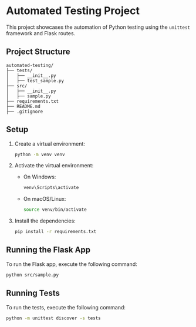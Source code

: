 # Automated Testing Project

This project showcases the automation of Python testing using the `unittest` framework and Flask routes.

## Project Structure

```
automated-testing/
├── tests/
│   ├── __init__.py
│   ├── test_sample.py
├── src/
│   ├── __init__.py
│   ├── sample.py
├── requirements.txt
├── README.md
├── .gitignore
```

## Setup

1. Create a virtual environment:
    ```sh
    python -m venv venv
    ```

2. Activate the virtual environment:
    - On Windows:
        ```sh
        venv\Scripts\activate
        ```
    - On macOS/Linux:
        ```sh
        source venv/bin/activate
        ```

3. Install the dependencies:
    ```sh
    pip install -r requirements.txt
    ```

## Running the Flask App

To run the Flask app, execute the following command:
```sh
python src/sample.py
```

## Running Tests

To run the tests, execute the following command:
```sh
python -m unittest discover -s tests
```
